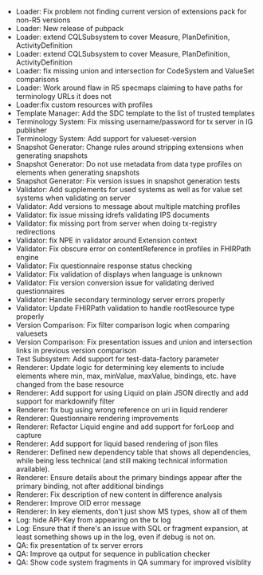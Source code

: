 * Loader: Fix problem not finding current version of extensions pack for non-R5 versions
* Loader: New release of pubpack
* Loader: extend CQLSubsystem to cover Measure, PlanDefinition, ActivityDefinition
* Loader: extend CQLSubsystem to cover Measure, PlanDefinition, ActivityDefinition
* Loader: fix missing union and intersection for CodeSystem and ValueSet comparisons
* Loader: Work around flaw in R5 specmaps claiming to have paths for terminology URLs it does not
* Loader:fix custom resources with profiles
* Template Manager: Add the SDC template to the list of trusted templates
* Terminology System: Fix missing username/password for tx server in IG publisher
* Terminology System: Add support for valueset-version 
* Snapshot Generator: Change rules around stripping extensions when generating snapshots
* Snapshot Generator: Do not use metadata from data type profiles on elements when generating snapshots
* Snapshot Generator: Fix version issues in snapshot generation tests
* Validator: Add supplements for used systems as well as for value set systems when validating on server
* Validator: Add versions to message about multiple matching profiles
* Validator: fix issue missing idrefs validating IPS documents
* Validator: fix missing port from server when doing tx-registry redirections
* Validator: fix NPE in validator around Extension context
* Validator: Fix obscure error on contentReference in profiles in FHIRPath engine
* Validator: Fix questionnaire response status checking
* Validator: Fix validation of displays when language is unknown
* Validator: Fix version conversion issue for validating derived questionnaires
* Validator: Handle secondary terminology server errors properly
* Validator: Update FHIRPath validation to handle rootResource type properly
* Version Comparison: Fix filter comparison logic when comparing valuesets
* Version Comparison: Fix presentation issues and union and intersection links in previous version comparison
* Test Subsystem: Add support for test-data-factory parameter
* Renderer: Update logic for determining key elements to include elements where min, max, minValue, maxValue, bindings, etc. have changed from the base resource
* Renderer: Add support for using Liquid on plain JSON directly and add support for markdownify filter
* Renderer: fix bug using wrong reference on uri in liquid renderer
* Renderer: Questionnaire rendering improvements
* Renderer: Refactor Liquid engine and add support for forLoop and capture
* Renderer: Add support for liquid based rendering of json files
* Renderer: Defined new dependency table that shows all dependencies, while being less technical (and still making technical information available).
* Renderer: Ensure details about the primary bindings appear after the primary binding, not after additional bindings
* Renderer: Fix description of new content in difference analysis
* Renderer: Improve OID error message 
* Renderer: In key elements, don't just show MS types, show all of them
* Log: hide API-Key from appearing on the tx log
* Log: Ensure that if there's an issue with SQL or fragment expansion, at least something shows up in the log, even if debug is not on.
* QA: fix presentation of tx server errors
* QA: Improve qa output for sequence in publication checker
* QA: Show code system fragments in QA summary for improved visiblity
